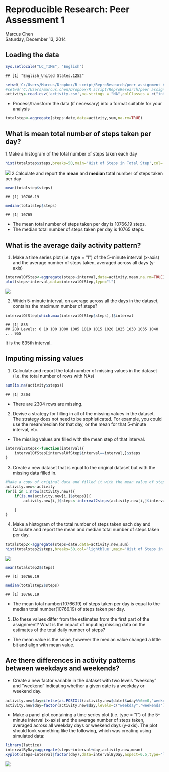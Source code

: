 # Reproducible Research: Peer Assessment 1
Marcus Chen  
Saturday, December 13, 2014  
## Loading the data  


```r
Sys.setlocale("LC_TIME", "English")
```

```
## [1] "English_United States.1252"
```

```r
setwd('C:/Users/Marcus/Dropbox/R script/ReproResearch/peer assignment A/repdata-data-activity')
#setwd('C:/Users/marcus.chen/Dropbox/R script/ReproResearch/peer assignment A/repdata-data-activity')
activity<-read.csv('activity.csv',na.strings = "NA",colClasses = c("integer", "Date", "factor"))
```
* Process/transform the data (if necessary) into a format suitable for your analysis

```r
totalstep<-aggregate(steps~date,data=activity,sum,na.rm=TRUE)
```

## What is mean total number of steps taken per day?  

1.Make a histogram of the total number of steps taken each day

```r
hist(totalstep$steps,breaks=50,main='Hist of Steps in Total Step',col='lightblue')
```

![](./PA1_template_files/figure-html/unnamed-chunk-3-1.png) 
2.Calculate and report the **mean** and **median** total number of steps taken per day  


```r
mean(totalstep$steps)
```

```
## [1] 10766.19
```

```r
median(totalstep$steps)
```

```
## [1] 10765
```
* The mean total number of steps taken per day is 10766.19 steps.  
* The median total number of steps taken per day is 10765 steps.  
    
## What is the average daily activity pattern?  

1. Make a time series plot (i.e. type = "l") of the 5-minute interval (x-axis) and the average number of steps taken, averaged across all days (y-axis)


```r
intervalOfStep<-aggregate(steps~interval,data=activity,mean,na.rm=TRUE)
plot(steps~interval,data=intervalOfStep,type="l")
```

![](./PA1_template_files/figure-html/unnamed-chunk-5-1.png) 

2. Which 5-minute interval, on average across all the days in the dataset, contains the maximum number of steps?  

```r
intervalOfStep[which.max(intervalOfStep$steps),]$interval
```

```
## [1] 835
## 288 Levels: 0 10 100 1000 1005 1010 1015 1020 1025 1030 1035 1040 ... 955
```

It is the 835th interval.

## Imputing missing values  

1. Calculate and report the total number of missing values in the dataset (i.e. the total number of rows with NAs)

```r
sum(is.na(activity$steps))
```

```
## [1] 2304
```
* There are 2304 rows are missing.  

2. Devise a strategy for filling in all of the missing values in the dataset. The strategy does not need to be sophisticated. For example, you could use the mean/median for that day, or the mean for that 5-minute interval, etc.  

* The missing values are filled with the mean step of that interval.  

```r
interval2steps<-function(interval){
    intervalOfStep[intervalOfStep$interval==interval,]$steps
}
```

3. Create a new dataset that is equal to the original dataset but with the missing data filled in.


```r
#Make a copy of original data and filled it with the mean value of step in intervals which have missing value.
activity.new<-activity
for(i in 1:nrow(activity.new)){
    if(is.na(activity.new[i,]$steps)){
        activity.new[i,]$steps<-interval2steps(activity.new[i,]$interval)
       
    }
}
```

4. Make a histogram of the total number of steps taken each day and Calculate and report the mean and median total number of steps taken per day. 

```r
totalstep2<-aggregate(steps~date,data=activity.new,sum)
hist(totalstep2$steps,breaks=50,col='lightblue',main='Hist of Steps in Total Step')
```

![](./PA1_template_files/figure-html/unnamed-chunk-10-1.png) 

```r
mean(totalstep2$steps)
```

```
## [1] 10766.19
```

```r
median(totalstep2$steps)
```

```
## [1] 10766.19
```
* The mean total number(10766.19) of steps taken per day is equal to the median total number(10766.19) of steps taken per day.   


5. Do these values differ from the estimates from the first part of the assignment? What is the impact of imputing missing data on the estimates of the total daily number of steps?  

* The mean value is the smae, however the median value changed a little bit and align with mean value.    

## Are there differences in activity patterns between weekdays and weekends?   

* Create a new factor variable in the dataset with two levels “weekday” and “weekend” indicating whether a given date is a weekday or weekend day.

```r
activity.new$day=ifelse(as.POSIXlt(activity.new$date)$wday%%6==0,"weekends","weekday") 
activity.new$day=factor(activity.new$day,levels=c("weekday","weekends"))
```


* Make a panel plot containing a time series plot (i.e. type = "l") of the 5-minute interval (x-axis) and the average number of steps taken, averaged across all weekday days or weekend days (y-axis). The plot should look something like the following, which was creating using simulated data:


```r
library(lattice)
intervalByDay=aggregate(steps~interval+day,activity.new,mean)
xyplot(steps~interval|factor(day),data=intervalByDay,aspect=0.5,type="l")
```

![](./PA1_template_files/figure-html/unnamed-chunk-12-1.png) 
